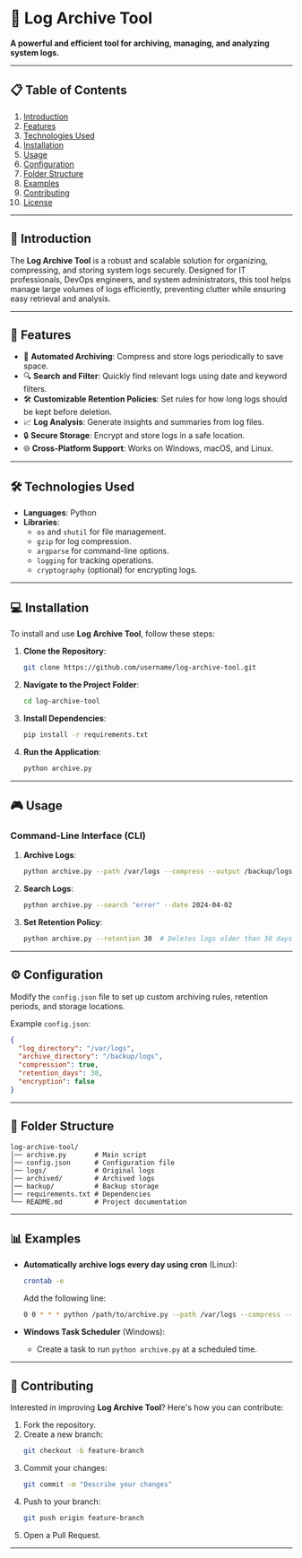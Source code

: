 # 📜 Log Archive Tool

**A powerful and efficient tool for archiving, managing, and analyzing system logs.**

---

## 📋 Table of Contents

1. [Introduction](#introduction)
2. [Features](#features)
3. [Technologies Used](#technologies-used)
4. [Installation](#installation)
5. [Usage](#usage)
6. [Configuration](#configuration)
7. [Folder Structure](#folder-structure)
8. [Examples](#examples)
9. [Contributing](#contributing)
10. [License](#license)

---

## 🚀 Introduction

The **Log Archive Tool** is a robust and scalable solution for organizing, compressing, and storing system logs securely. Designed for IT professionals, DevOps engineers, and system administrators, this tool helps manage large volumes of logs efficiently, preventing clutter while ensuring easy retrieval and analysis.

---

## 🌟 Features

- 📂 **Automated Archiving**: Compress and store logs periodically to save space.
- 🔍 **Search and Filter**: Quickly find relevant logs using date and keyword filters.
- 🛠 **Customizable Retention Policies**: Set rules for how long logs should be kept before deletion.
- 📈 **Log Analysis**: Generate insights and summaries from log files.
- 🔒 **Secure Storage**: Encrypt and store logs in a safe location.
- 🌐 **Cross-Platform Support**: Works on Windows, macOS, and Linux.

---

## 🛠️ Technologies Used

- **Languages**: Python
- **Libraries**:
  - `os` and `shutil` for file management.
  - `gzip` for log compression.
  - `argparse` for command-line options.
  - `logging` for tracking operations.
  - `cryptography` (optional) for encrypting logs.

---

## 💻 Installation

To install and use **Log Archive Tool**, follow these steps:

1. **Clone the Repository**:
   ```bash
   git clone https://github.com/username/log-archive-tool.git
   ```
2. **Navigate to the Project Folder**:
   ```bash
   cd log-archive-tool
   ```
3. **Install Dependencies**:
   ```bash
   pip install -r requirements.txt
   ```
4. **Run the Application**:
   ```bash
   python archive.py
   ```

---

## 🎮 Usage

### Command-Line Interface (CLI)

1. **Archive Logs**:
   ```bash
   python archive.py --path /var/logs --compress --output /backup/logs
   ```
2. **Search Logs**:
   ```bash
   python archive.py --search "error" --date 2024-04-02
   ```
3. **Set Retention Policy**:
   ```bash
   python archive.py --retention 30  # Deletes logs older than 30 days
   ```

---

## ⚙️ Configuration

Modify the `config.json` file to set up custom archiving rules, retention periods, and storage locations.

Example `config.json`:
```json
{
  "log_directory": "/var/logs",
  "archive_directory": "/backup/logs",
  "compression": true,
  "retention_days": 30,
  "encryption": false
}
```

---

## 📂 Folder Structure

```
log-archive-tool/
│── archive.py       # Main script
│── config.json      # Configuration file
│── logs/            # Original logs
│── archived/        # Archived logs
│── backup/          # Backup storage
│── requirements.txt # Dependencies
└── README.md        # Project documentation
```

---

## 📊 Examples

- **Automatically archive logs every day using cron** (Linux):
  ```bash
  crontab -e
  ```
  Add the following line:
  ```bash
  0 0 * * * python /path/to/archive.py --path /var/logs --compress --output /backup/logs
  ```

- **Windows Task Scheduler** (Windows):
  - Create a task to run `python archive.py` at a scheduled time.

---

## 🤝 Contributing

Interested in improving **Log Archive Tool**? Here's how you can contribute:

1. Fork the repository.
2. Create a new branch:
   ```bash
   git checkout -b feature-branch
   ```
3. Commit your changes:
   ```bash
   git commit -m "Describe your changes"
   ```
4. Push to your branch:
   ```bash
   git push origin feature-branch
   ```
5. Open a Pull Request.

---

<!-- ## 📝 License

This project is licensed under the **MIT License**. See the `LICENSE` file for more details. -->
